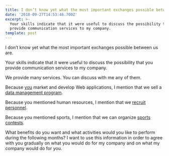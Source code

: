 ```yaml
---
title: I don’t know yet what the most important exchanges possible between us are.
date: '2018-09-27T14:53:46.700Z'
excerpt: >-
  Your skills indicate that it were useful to discuss the possibility that you
  provide communication services to my company.
template: post
---
```

I don’t know yet what the most important exchanges possible between us are.

Your skills indicate that it were useful to discuss the possibility that you provide communication services to my company.

We provide many services. You can discuss with me any of them.

Because [you](https://www.rivershark.com) market and develop Web applications, I mention that we sell a [data management program](https://www.sol.enterprises/ask-for/software).

Because you mentioned human resources, I mention that we [recruit personnel](https://www.sol.enterprises/ask-for/personnel).

Because you mentioned sports, I mention that we can organize [sports contests](https://www.sol.enterprises/ask-for/events).

What benefits do you want and what activities would you like to perform during the following months? I want to use this information in order to agree with you gradually on what you would do for my company and on what my company would do for you.

